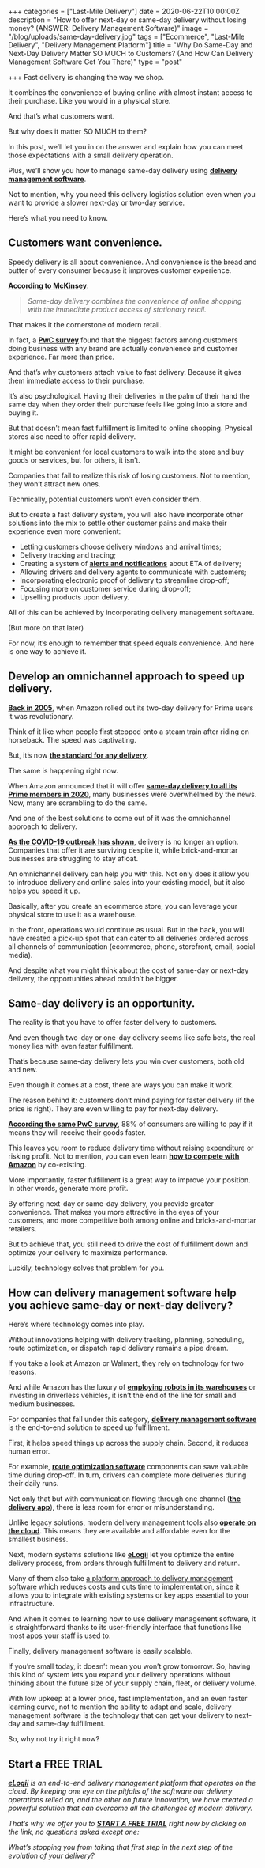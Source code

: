 +++
categories = ["Last-Mile Delivery"]
date = 2020-06-22T10:00:00Z
description = "How to offer next-day or same-day delivery without losing money? (ANSWER: Delivery Management Software)"
image = "/blog/uploads/same-day-delivery.jpg"
tags = ["Ecommerce", "Last-Mile Delivery", "Delivery Management Platform"]
title = "Why Do Same-Day and Next-Day Delivery Matter SO MUCH to Customers? (And How Can Delivery Management Software Get You There)"
type = "post"

+++
Fast delivery is changing the way we shop.

It combines the convenience of buying online with almost instant access to their purchase. Like you would in a physical store.

And that’s what customers want.

But why does it matter SO MUCH to them?

In this post, we’ll let you in on the answer and explain how you can meet those expectations with a small delivery operation.

Plus, we’ll show you how to manage same-day delivery using [**delivery management software**](https://elogii.com/blog/the-delivery-management-software-market-how-to-choose-the-solution-that-works-for-your-delivery-in-2020/).

Not to mention, why you need this delivery logistics solution even when you want to provide a slower next-day or two-day service.

Here’s what you need to know.

## Customers want convenience.

Speedy delivery is all about convenience. And convenience is the bread and butter of every consumer because it improves customer experience.

[**According to McKinsey**](https://www.mckinsey.com/\~/media/McKinsey/Industries/Travel%20Transport%20and%20Logistics/Our%20Insights/Same%20day%20delivery%20the%20next%20evolutionary%20step%20in%20parcel%20logistics/Sameday_delivery_The_next_evolutionary_step_in_parcel_logistics.ashx):

> _Same-day delivery combines the convenience of online shopping with the immediate product access of stationary retail._

That makes it the cornerstone of modern retail.

In fact, a [**PwC survey**](https://www.pwc.com/gx/en/industries/consumer-markets/consumer-insights-survey.html) found that the biggest factors among customers doing business with any brand are actually convenience and customer experience. Far more than price.

And that’s why customers attach value to fast delivery. Because it gives them immediate access to their purchase.

It’s also psychological. Having their deliveries in the palm of their hand the same day when they order their purchase feels like going into a store and buying it.

But that doesn’t mean fast fulfillment is limited to online shopping. Physical stores also need to offer rapid delivery.

It might be convenient for local customers to walk into the store and buy goods or services, but for others, it isn’t.

Companies that fail to realize this risk of losing customers. Not to mention, they won’t attract new ones.

Technically, potential customers won’t even consider them.

But to create a fast delivery system, you will also have incorporate other solutions into the mix to settle other customer pains and make their experience even more convenient:

* Letting customers choose delivery windows and arrival times;
* Delivery tracking and tracing;
* Creating a system of [**alerts and notifications**](https://elogii.com/capabilities/communication-alerts) about ETA of delivery;
* Allowing drivers and delivery agents to communicate with customers;
* Incorporating electronic proof of delivery to streamline drop-off;
* Focusing more on customer service during drop-off;
* Upselling products upon delivery.

All of this can be achieved by incorporating delivery management software.

(But more on that later)

For now, it’s enough to remember that speed equals convenience. And here is one way to achieve it.

## Develop an omnichannel approach to speed up delivery.

[**Back in 2005**](https://money.cnn.com/2018/04/28/technology/amazon-prime-timeline/index.html), when Amazon rolled out its two-day delivery for Prime users it was revolutionary.

Think of it like when people first stepped onto a steam train after riding on horseback. The speed was captivating.

But, it’s now [**the standard for any delivery**](https://www.statista.com/statistics/561768/fast-online-order-delivery-us-consumers/).

The same is happening right now.

When Amazon announced that it will offer [**same-day delivery to all its Prime members in 2020**](https://techcrunch.com/2020/03/03/amazon-makes-its-same-day-delivery-service-faster-in-select-u-s-cities/), many businesses were overwhelmed by the news. Now, many are scrambling to do the same.

And one of the best solutions to come out of it was the omnichannel approach to delivery.

[**As the COVID-19 outbreak has shown**](https://elogii.com/blog/the-state-of-delivery-in-time-of-the-coronavirus/), delivery is no longer an option. Companies that offer it are surviving despite it, while brick-and-mortar businesses are struggling to stay afloat.

An omnichannel delivery can help you with this. Not only does it allow you to introduce delivery and online sales into your existing model, but it also helps you speed it up.

Basically, after you create an ecommerce store, you can leverage your physical store to use it as a warehouse.

In the front, operations would continue as usual. But in the back, you will have created a pick-up spot that can cater to all deliveries ordered across all channels of communication (ecommerce, phone, storefront, email, social media).

And despite what you might think about the cost of same-day or next-day delivery, the opportunities ahead couldn’t be bigger.

## Same-day delivery is an opportunity.

The reality is that you have to offer faster delivery to customers.

And even though two-day or one-day delivery seems like safe bets, the real money lies with even faster fulfillment.

That’s because same-day delivery lets you win over customers, both old and new.

Even though it comes at a cost, there are ways you can make it work.

The reason behind it: customers don’t mind paying for faster delivery (if the price is right). They are even willing to pay for next-day delivery.

[**According the same PwC survey**](https://www.pwc.com/gx/en/industries/consumer-markets/consumer-insights-survey.html), 88% of consumers are willing to pay if it means they will receive their goods faster.

This leaves you room to reduce delivery time without raising expenditure or risking profit. Not to mention, you can even learn [**how to compete with Amazon**](https://elogii.com/blog/how-can-retailers-survive-and-compete-in-the-age-of-amazon-delivery/) by co-existing.

More importantly, faster fulfillment is a great way to improve your position. In other words, generate more profit.

By offering next-day or same-day delivery, you provide greater convenience. That makes you more attractive in the eyes of your customers, and more competitive both among online and bricks-and-mortar retailers.

But to achieve that, you still need to drive the cost of fulfillment down and optimize your delivery to maximize performance.

Luckily, technology solves that problem for you.

## How can delivery management software help you achieve same-day or next-day delivery?

Here’s where technology comes into play.

Without innovations helping with delivery tracking, planning, scheduling, route optimization, or dispatch rapid delivery remains a pipe dream.

If you take a look at Amazon or Walmart, they rely on technology for two reasons.

And while Amazon has the luxury of [**employing robots in its warehouses**](https://www.youtube.com/watch?v=a77XyUI-zXo) or investing in driverless vehicles, it isn’t the end of the line for small and medium businesses.

For companies that fall under this category, [**delivery management software**](https://elogii.com/blog/what-is-delivery-management-software/) is the end-to-end solution to speed up fulfillment.

First, it helps speed things up across the supply chain. Second, it reduces human error.

For example, [**route optimization software**](https://elogii.com/blog/what-is-route-optimization-and-why-you-need-it/) components can save valuable time during drop-off. In turn, drivers can complete more deliveries during their daily runs.

Not only that but with communication flowing through one channel ([**the delivery app**](https://elogii.com/capabilities/driver-app)), there is less room for error or misunderstanding.

Unlike legacy solutions, modern delivery management tools also [**operate on the cloud**](https://elogii.com/blog/adopting-the-cloud-first-approach-to-delivery-logistics/). This means they are available and affordable even for the smallest business.

Next, modern systems solutions like [**eLogii**](https://elogii.com/) let you optimize the entire delivery process, from orders through fulfillment to delivery and return.

Many of them also take [a platform approach to delivery management software](https://elogii.com/blog/delivery-management-platforms/) which reduces costs and cuts time to implementation, since it allows you to integrate with existing systems or key apps essential to your infrastructure.

And when it comes to learning how to use delivery management software, it is straightforward thanks to its user-friendly interface that functions like most apps your staff is used to.

Finally, delivery management software is easily scalable.

If you’re small today, it doesn’t mean you won’t grow tomorrow. So, having this kind of system lets you expand your delivery operations without thinking about the future size of your supply chain, fleet, or delivery volume.

With low upkeep at a lower price, fast implementation, and an even faster learning curve, not to mention the ability to adapt and scale, delivery management software is the technology that can get your delivery to next-day and same-day fulfillment.

So, why not try it right now?

## Start a FREE TRIAL

[**_eLogii_**](https://elogii.com/) _is an end-to-end delivery management platform that operates on the cloud. By keeping one eye on the pitfalls of the software our delivery operations relied on, and the other on future innovation, we have created a powerful solution that can overcome all the challenges of modern delivery._

_That’s why we offer you to_ [**_START A FREE TRIAL_**](https://elogii.com/pricing) _right now by clicking on the link, no questions asked except one:_

_What’s stopping you from taking that first step in the next step of the evolution of your delivery?_